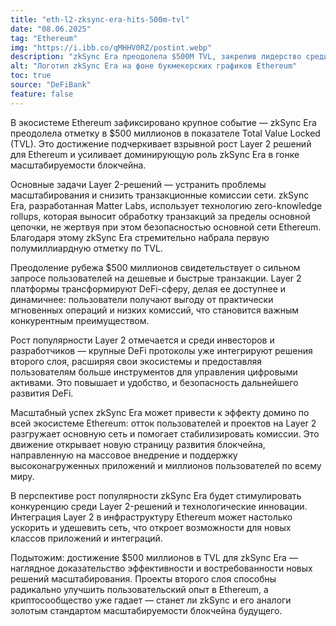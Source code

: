 ```yaml
---
title: "eth-l2-zksync-era-hits-500m-tvl"
date: "08.06.2025"
tag: "Ethereum"
img: "https://i.ibb.co/qMHHV0RZ/postint.webp"
description: "zkSync Era преодолела $500M TVL, закрепив лидерство среди L2."
alt: "Логотип zkSync Era на фоне букмекерских графиков Ethereum"
toc: true
source: "DeFiBank"
feature: false
---
```


В экосистеме Ethereum зафиксировано крупное событие — zkSync Era преодолела отметку в $500 миллионов в показателе Total Value Locked (TVL). Это достижение подчеркивает взрывной рост Layer 2 решений для Ethereum и усиливает доминирующую роль zkSync Era в гонке масштабируемости блокчейна.

Основные задачи Layer 2-решений — устранить проблемы масштабирования и снизить транзакционные комиссии сети. zkSync Era, разработанная Matter Labs, использует технологию zero-knowledge rollups, которая выносит обработку транзакций за пределы основной цепочки, не жертвуя при этом безопасностью основной сети Ethereum. Благодаря этому zkSync Era стремительно набрала первую полумиллиардную отметку по TVL.

Преодоление рубежа $500 миллионов свидетельствует о сильном запросе пользователей на дешевые и быстрые транзакции. Layer 2 платформы трансформируют DeFi-сферу, делая ее доступнее и динамичнее: пользователи получают выгоду от практически мгновенных операций и низких комиссий, что становится важным конкурентным преимуществом.

Рост популярности Layer 2 отмечается и среди инвесторов и разработчиков — крупные DeFi протоколы уже интегрируют решения второго слоя, расширяя свои экосистемы и предоставляя пользователям больше инструментов для управления цифровыми активами. Это повышает и удобство, и безопасность дальнейшего развития DeFi.

Масштабный успех zkSync Era может привести к эффекту домино по всей экосистеме Ethereum: отток пользователей и проектов на Layer 2 разгружает основную сеть и помогает стабилизировать комиссии. Это движение открывает новую страницу развития блокчейна, направленную на массовое внедрение и поддержку высоконагруженных приложений и миллионов пользователей по всему миру.

В перспективе рост популярности zkSync Era будет стимулировать конкуренцию среди Layer 2-решений и технологические инновации. Интеграция Layer 2 в инфраструктуру Ethereum может настолько ускорить и удешевить сеть, что откроет возможности для новых классов приложений и интеграций.

Подытожим: достижение $500 миллионов в TVL для zkSync Era — наглядное доказательство эффективности и востребованности новых решений масштабирования. Проекты второго слоя способны радикально улучшить пользовательский опыт в Ethereum, а криптосообщество уже гадает — станет ли zkSync и его аналоги золотым стандартом масштабируемости блокчейна будущего.